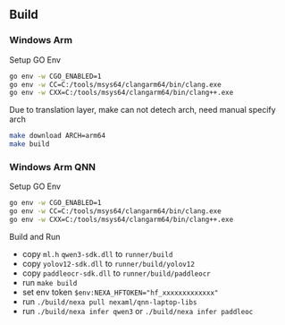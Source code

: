 ## Build

### Windows Arm

Setup GO Env

```bash
go env -w CGO_ENABLED=1
go env -w CC=C:/tools/msys64/clangarm64/bin/clang.exe
go env -w CXX=C:/tools/msys64/clangarm64/bin/clang++.exe
```

Due to translation layer, make can not detech arch, need manual specify arch

```bash
make download ARCH=arm64
make build
```

### Windows Arm QNN

Setup GO Env

```bash
go env -w CGO_ENABLED=1
go env -w CC=C:/tools/msys64/clangarm64/bin/clang.exe
go env -w CXX=C:/tools/msys64/clangarm64/bin/clang++.exe
```

Build and Run

- copy `ml.h` `qwen3-sdk.dll` to `runner/build`
- copy `yolov12-sdk.dll` to `runner/build/yolov12`
- copy `paddleocr-sdk.dll` to `runner/build/paddleocr`
- run `make build`
- set env token `$env:NEXA_HFTOKEN="hf_xxxxxxxxxxxxx"`
- run `./build/nexa pull nexaml/qnn-laptop-libs`
- run `./build/nexa infer qwen3` or `./build/nexa infer paddleoc`
